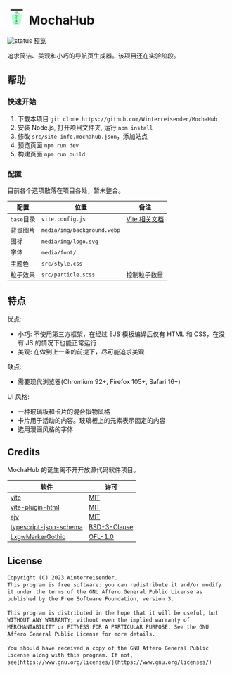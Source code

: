 <h1>
<img src="asset/img/logo.svg" style="width: 1.5em; height: 1.5em" />
<span>MochaHub</span>
</h1>

![status](https://img.shields.io/badge/status-experimental-blue)
[预览](https://winterreisender.github.io/mochahub/)

追求简洁、美观和小巧的导航页生成器。该项目还在实验阶段。

## 帮助

### 快速开始

1. 下载本项目 `git clone https://github.com/Winterreisender/MochaHub`
2. 安装 Node.js, 打开项目文件夹, 运行 `npm install`
3. 修改 `src/site-info.mochahub.json`，添加站点
4. 预览页面 `npm run dev`
5. 构建页面 `npm run build`

### 配置

目前各个选项散落在项目各处，暂未整合。

| 配置         | 位置                          | 备注                                                                  |
| ------------ | ----------------------------- | --------------------------------------------------------------------- |
| `base`目录 | `vite.config.js`            | [Vite 相关文档](https://cn.vitejs.dev/guide/build.html#public-base-path) |
| 背景图片     | `media/img/background.webp` |                                                                       |
| 图标         | `media/img/logo.svg`        |                                                                       |
| 字体         | `media/font/`               |                                                                       |
| 主题色       | `src/style.css`             |                                                                       |
| 粒子效果     | `src/particle.scss`         | 控制粒子数量                                                          |

## 特点

优点:

- 小巧: 不使用第三方框架，在经过 EJS 模板编译后仅有 HTML 和 CSS，在没有 JS 的情况下也能正常运行
- 美观: 在做到上一条的前提下，尽可能追求美观

缺点:

- 需要现代浏览器(Chromium 92+, Firefox 105+, Safari 16+)

UI 风格:

- 一种玻璃板和卡片的混合拟物风格
- 卡片用于活动的内容。玻璃板上的元素表示固定的内容
- 选用漫画风格的字体

## Credits

MochaHub 的诞生离不开开放源代码软件项目。

| 软件                                                                      | 许可                                                                                |
| ------------------------------------------------------------------------- | ----------------------------------------------------------------------------------- |
| [vite](https://vitejs.dev/)                                                  | [MIT](https://github.com/vitejs/vite/blob/main/LICENSE)                                |
| [vite-plugin-html](https://github.com/vbenjs/vite-plugin-html)               | [MIT](https://github.com/vbenjs/vite-plugin-html/blob/main/LICENSE)                    |
| [ajv](https://github.com/ajv-validator/ajv)                                  | [MIT](https://github.com/ajv-validator/ajv/blob/master/LICENSE)                        |
| [typescript-json-schema](https://github.com/YousefED/typescript-json-schema) | [BSD-3-Clause](https://github.com/YousefED/typescript-json-schema/blob/master/LICENSE) |
| [LxgwMarkerGothic](https://github.com/lxgw/LxgwMarkerGothic)                 | [OFL-1.0](https://github.com/lxgw/LxgwMarkerGothic/blob/main/OFL.txt)                  |

## License

```text
Copyright (C) 2023 Winterreisender.
This program is free software: you can redistribute it and/or modify it under the terms of the GNU Affero General Public License as published by the Free Software Foundation, version 3.

This program is distributed in the hope that it will be useful, but WITHOUT ANY WARRANTY; without even the implied warranty of MERCHANTABILITY or FITNESS FOR A PARTICULAR PURPOSE. See the GNU Affero General Public License for more details.

You should have received a copy of the GNU Affero General Public License along with this program. If not, see[https://www.gnu.org/licenses/](https://www.gnu.org/licenses/)
```
